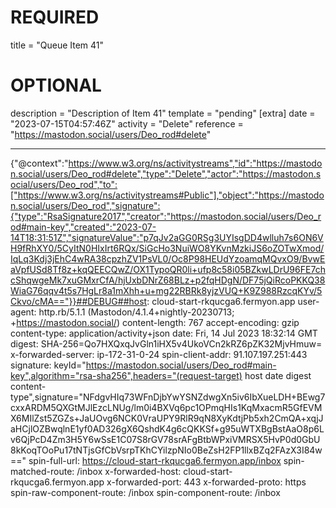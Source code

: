 
# REQUIRED
title = "Queue Item 41"
# OPTIONAL
description = "Description of Item 41"
template = "pending"
[extra]
date = "2023-07-15T04:57:46Z"
activity = "Delete"
reference = "https://mastodon.social/users/Deo_rod#delete"

---
{"@context":"https://www.w3.org/ns/activitystreams","id":"https://mastodon.social/users/Deo_rod#delete","type":"Delete","actor":"https://mastodon.social/users/Deo_rod","to":["https://www.w3.org/ns/activitystreams#Public"],"object":"https://mastodon.social/users/Deo_rod","signature":{"type":"RsaSignature2017","creator":"https://mastodon.social/users/Deo_rod#main-key","created":"2023-07-14T18:31:51Z","signatureValue":"p7qJv2aGG0RSg3UYIsgDD4wlluh7s6ON6VH9fRhXY0/5CyItN0HIxIrt6RQx/SiGcHo3NuiWO8YKvnMzkiJS6oZOTwXmod/IqLq3Kdj3jEhC4wRA38cpzhZV1PsVL0/Oc8P98HEUdYzoamqMQvxO9/BvwEaVpfUSd8Tf8z+kqQEECQwZ/OX1TypoQR0li+ufp8c58i05BZkwLDrU96FE7chcShqwgeMk7xuGMxrCfA/hjUxbDNrZ68BLz+p2fqHDgN/DF75jQiRcoPKKQ38WiaG76qqv4t5s7HgLr8a1mXhh+u+mg22RBRk8yjzVUQ+K9Z988RzcqKYv/5Ckvo/cMA=="}}##DEBUG##host: cloud-start-rkqucga6.fermyon.app
user-agent: http.rb/5.1.1 (Mastodon/4.1.4+nightly-20230713; +https://mastodon.social/)
content-length: 767
accept-encoding: gzip
content-type: application/activity+json
date: Fri, 14 Jul 2023 18:32:14 GMT
digest: SHA-256=Qo7HXQxqJvGln1iHX5v4UkoVCn2kRZ6pZK32MjvHmuw=
x-forwarded-server: ip-172-31-0-24
spin-client-addr: 91.107.197.251:443
signature: keyId="https://mastodon.social/users/Deo_rod#main-key",algorithm="rsa-sha256",headers="(request-target) host date digest content-type",signature="NFdgvHIq73WFnDjbYwYSNZdwgXn5iv6IbXueLDH+BEwg7cxxARDM5QXGtMJlEzcLNUg/lm0i4BXVq6pc1OPmqHIs1KqMxacmR5GfEVMX6MIlZst5ZGZs+JaUOvg6NCK0VraUPY9RlR9qN8XyKdtjPb5xh2CmQA+xqjJaHCjlOZBwqlnE1yf0AD326gX6QshdK4g6cQKKSf+g95uWTXBgBstAaO8p6Lv6QjPcD4Zm3H5Y6wSsE1C07S8rGV78srAFgBtbWPxiVMRSX5HvP0d0GbU8kKoqTOoPu17tNTjsGfCbVsrpTKhCYilzpNIo0BeZsH2FP1llxBZq2FAzX3I84w=="
spin-full-url: https://cloud-start-rkqucga6.fermyon.app/inbox
spin-matched-route: /inbox
x-forwarded-host: cloud-start-rkqucga6.fermyon.app
x-forwarded-port: 443
x-forwarded-proto: https
spin-raw-component-route: /inbox
spin-component-route: /inbox

